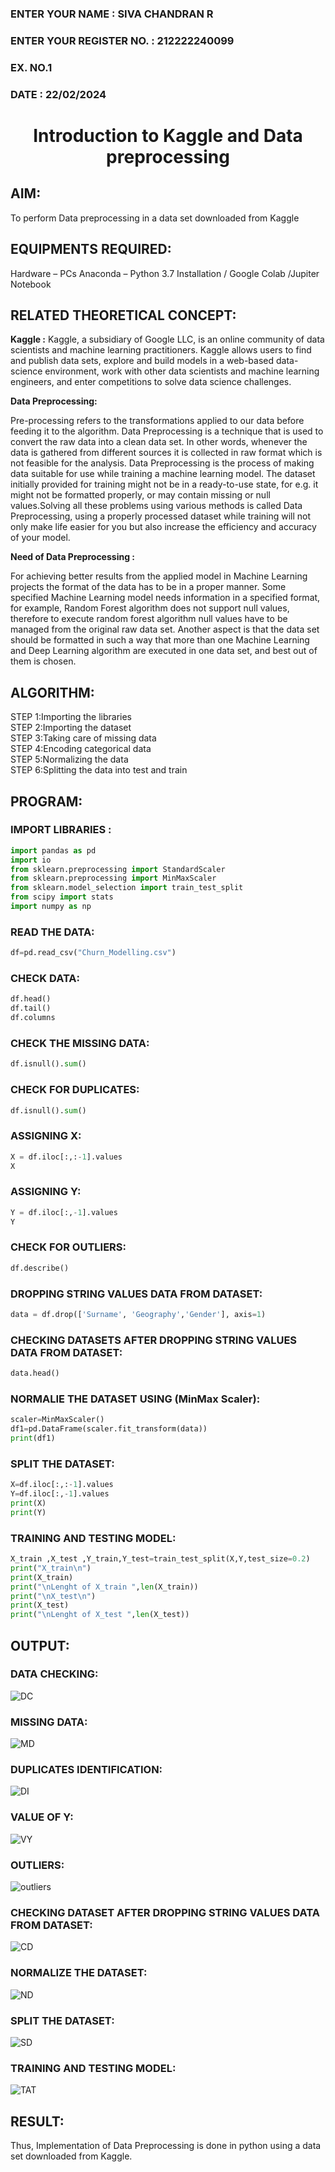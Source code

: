 <H3>ENTER YOUR NAME : SIVA CHANDRAN R</H3>
<H3>ENTER YOUR REGISTER NO. : 212222240099</H3>
<H3>EX. NO.1</H3>
<H3>DATE : 22/02/2024</H3>
<H1 ALIGN =CENTER> Introduction to Kaggle and Data preprocessing</H1>

## AIM:

To perform Data preprocessing in a data set downloaded from Kaggle

## EQUIPMENTS REQUIRED:
Hardware – PCs
Anaconda – Python 3.7 Installation / Google Colab /Jupiter Notebook

## RELATED THEORETICAL CONCEPT:

**Kaggle :**
Kaggle, a subsidiary of Google LLC, is an online community of data scientists and machine learning practitioners. Kaggle allows users to find and publish data sets, explore and build models in a web-based data-science environment, work with other data scientists and machine learning engineers, and enter competitions to solve data science challenges.

**Data Preprocessing:**

Pre-processing refers to the transformations applied to our data before feeding it to the algorithm. Data Preprocessing is a technique that is used to convert the raw data into a clean data set. In other words, whenever the data is gathered from different sources it is collected in raw format which is not feasible for the analysis.
Data Preprocessing is the process of making data suitable for use while training a machine learning model. The dataset initially provided for training might not be in a ready-to-use state, for e.g. it might not be formatted properly, or may contain missing or null values.Solving all these problems using various methods is called Data Preprocessing, using a properly processed dataset while training will not only make life easier for you but also increase the efficiency and accuracy of your model.

**Need of Data Preprocessing :**

For achieving better results from the applied model in Machine Learning projects the format of the data has to be in a proper manner. Some specified Machine Learning model needs information in a specified format, for example, Random Forest algorithm does not support null values, therefore to execute random forest algorithm null values have to be managed from the original raw data set.
Another aspect is that the data set should be formatted in such a way that more than one Machine Learning and Deep Learning algorithm are executed in one data set, and best out of them is chosen.


## ALGORITHM:
STEP 1:Importing the libraries<BR>
STEP 2:Importing the dataset<BR>
STEP 3:Taking care of missing data<BR>
STEP 4:Encoding categorical data<BR>
STEP 5:Normalizing the data<BR>
STEP 6:Splitting the data into test and train<BR>

##  PROGRAM:

### IMPORT LIBRARIES : 

```py
import pandas as pd
import io
from sklearn.preprocessing import StandardScaler
from sklearn.preprocessing import MinMaxScaler
from sklearn.model_selection import train_test_split
from scipy import stats
import numpy as np
```

### READ THE DATA: 
```py
df=pd.read_csv("Churn_Modelling.csv")
```

### CHECK DATA: 
```py
df.head()
df.tail()
df.columns
```

### CHECK THE MISSING DATA:
```py
df.isnull().sum()
```

### CHECK FOR DUPLICATES:
```py
df.isnull().sum()
```

### ASSIGNING X:
```py
X = df.iloc[:,:-1].values
X
```

### ASSIGNING Y:
```py
Y = df.iloc[:,-1].values
Y
```

### CHECK FOR OUTLIERS:
```py
df.describe()
```

### DROPPING STRING VALUES DATA FROM DATASET:
```py
data = df.drop(['Surname', 'Geography','Gender'], axis=1)
```

### CHECKING DATASETS AFTER DROPPING STRING VALUES DATA FROM DATASET:
```py
data.head()
```

### NORMALIE THE DATASET USING (MinMax Scaler):
```py
scaler=MinMaxScaler()
df1=pd.DataFrame(scaler.fit_transform(data))
print(df1)
```

### SPLIT THE DATASET:
```py
X=df.iloc[:,:-1].values
Y=df.iloc[:,-1].values
print(X)
print(Y)
```

### TRAINING AND TESTING MODEL:
```py
X_train ,X_test ,Y_train,Y_test=train_test_split(X,Y,test_size=0.2)
print("X_train\n")
print(X_train)
print("\nLenght of X_train ",len(X_train))
print("\nX_test\n")
print(X_test)
print("\nLenght of X_test ",len(X_test))
```

## OUTPUT:

### DATA CHECKING:

![DC](https://github.com/SivaChandranR07/Ex-1-NN/assets/113497395/4a9861dd-c08c-4c08-9218-df9d4e89c495)


### MISSING DATA:

![MD](https://github.com/SivaChandranR07/Ex-1-NN/assets/113497395/6260c60c-1bfc-4806-b778-b63481df25b1)

### DUPLICATES IDENTIFICATION:
![DI](https://github.com/SivaChandranR07/Ex-1-NN/assets/113497395/1c6dadd3-fc7d-414e-8979-74363928147e)

### VALUE OF Y:
![VY](https://github.com/SivaChandranR07/Ex-1-NN/assets/113497395/89fe00c2-51f7-4fb9-944c-298329b291df)

### OUTLIERS:
![outliers](https://github.com/SivaChandranR07/Ex-1-NN/assets/113497395/bb71d1ce-305d-4389-8c55-4d372cf89c07)

### CHECKING DATASET AFTER DROPPING STRING VALUES DATA FROM DATASET:
![CD](https://github.com/SivaChandranR07/Ex-1-NN/assets/113497395/6978a892-4d84-45f7-a61f-d4da24af6537)

### NORMALIZE THE DATASET:
![ND](https://github.com/SivaChandranR07/Ex-1-NN/assets/113497395/dd09c337-092e-44c9-9c06-3a49a265ce3b)

### SPLIT THE DATASET:
![SD](https://github.com/SivaChandranR07/Ex-1-NN/assets/113497395/ef5e94d1-14f4-4841-9e05-94564d0a3c22)

### TRAINING AND TESTING MODEL:
![TAT](https://github.com/SivaChandranR07/Ex-1-NN/assets/113497395/2582cd4e-aaed-4610-97ed-91c3b8676e9f)

## RESULT:
Thus, Implementation of Data Preprocessing is done in python  using a data set downloaded from Kaggle.



